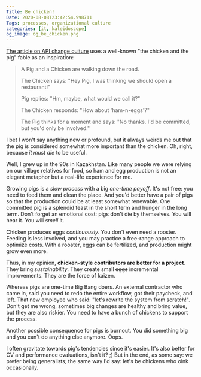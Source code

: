 ```yaml
---
Title: Be chicken!
Date: 2020-08-08T23:42:54.998711
Tags: processes, organizational culture
categories: [it, kaleidoscope]
og_image: og_be_chicken.png
---
```


[The article on API change culture](https://www.apiscene.io/lifecycle/changing-culture-how-committed-are-you/) uses a well-known "the chicken and the pig" fable as an inspiration:

> A Pig and a Chicken are walking down the road.
> 
> The Chicken says: "Hey Pig, I was thinking we should open a restaurant!"
> 
> Pig replies: "Hm, maybe, what would we call it?"
> 
> The Chicken responds: "How about 'ham-n-eggs'?"
> 
> The Pig thinks for a moment and says: "No thanks. I'd be committed, but you'd only be involved."


I bet I won't say anything new or profound, but it always weirds me out that the pig is considered somewhat more important than the chicken. Oh, right, because _it must die_ to be useful.

Well, I grew up in the 90s in Kazakhstan. Like many people we were relying on our village relatives for food, so ham and egg production is not an elegant metaphor but a real-life experience for me. 

Growing pigs is a *slow process* with a big *one-time payoff*. It's not free: you need to feed them and clean the place.  And you'd better have a pair of pigs so that the production could be at least somewhat renewable. One committed pig is a splendid feast in the short term and hunger in the long term. Don't forget an emotional cost: pigs don't die by themselves. You will hear it. You will *smell* it.

Chicken produces eggs *continuously*. You don't even need a rooster. Feeding is less involved, and you may practice a free-range approach to optimize costs. With a rooster, eggs can be fertilized, and production might grow even more.

Thus, in my opinion, **chicken-style contributors are better for a project**. They bring *sustainability*. They create small ~~eggs~~  incremental improvements. They are the force of kaizen.

Whereas pigs are one-time Big Bang doers. An external contractor who came in, said you need to redo the entire workflow, got their paycheck, and left. That new employee who said: "let's rewrite the system from scratch!". Don't get me wrong, sometimes big changes are healthy and bring value, but they are also riskier. You need to have a bunch of chickens to support the process. 

Another possible consequence for pigs is burnout. You did something big and you can't do anything else anymore. Oops. 

I often gravitate towards pig's tendencies since it's easier. It's also better for CV and performance evaluations, isn't it? ;) But in the end, as some say: we prefer being generalists; the same way I'd say: let's be chickens who oink occasionally.